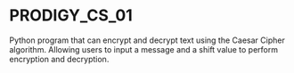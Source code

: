 # PRODIGY_CS_01
Python program that can encrypt and decrypt text using the Caesar Cipher algorithm. Allowing users to input a message and a shift value to perform encryption and decryption.
